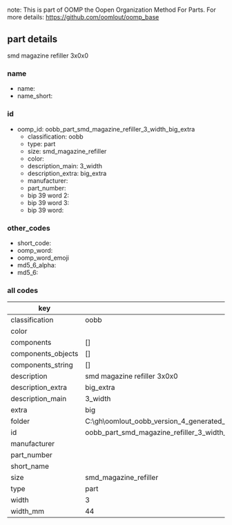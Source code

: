 #   

note: This is part of OOMP the Oopen Organization Method For Parts. For more details: https://github.com/oomlout/oomp_base

##  part details



smd magazine refiller 3x0x0

### name
* name: 
* name_short: 
### id
* oomp_id: oobb_part_smd_magazine_refiller_3_width_big_extra
  * classification: oobb
  * type: part
  * size: smd_magazine_refiller
  * color: 
  * description_main: 3_width
  * description_extra: big_extra
  * manufacturer: 
  * part_number: 
  * bip 39 word 2: 
  * bip 39 word 3: 
  * bip 39 word: 

### other_codes
* short_code: 
* oomp_word: 
* oomp_word_emoji 
* md5_6_alpha: 
* md5_6: 









### all codes 
| key | value |  
| --- | --- |  
| classification | oobb |  
| color |  |  
| components | [] |  
| components_objects | [] |  
| components_string | [] |  
| description | smd magazine refiller 3x0x0 |  
| description_extra | big_extra |  
| description_main | 3_width |  
| extra | big |  
| folder | C:\gh\oomlout_oobb_version_4_generated_parts\things\oobb_part_smd_magazine_refiller_3_width_big_extra |  
| id | oobb_part_smd_magazine_refiller_3_width_big_extra |  
| manufacturer |  |  
| part_number |  |  
| short_name |  |  
| size | smd_magazine_refiller |  
| type | part |  
| width | 3 |  
| width_mm | 44 |  
